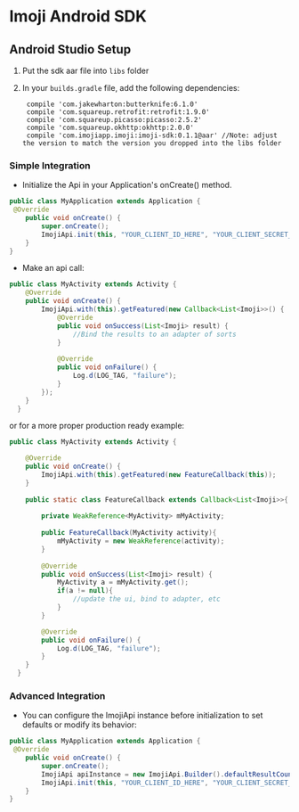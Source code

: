 # Imoji Android SDK


## Android Studio Setup
1. Put the sdk aar file into ```libs``` folder

2. In your ```builds.gradle``` file, add the following dependencies:

        
        compile 'com.jakewharton:butterknife:6.1.0'
        compile 'com.squareup.retrofit:retrofit:1.9.0'
        compile 'com.squareup.picasso:picasso:2.5.2'
        compile 'com.squareup.okhttp:okhttp:2.0.0'
        compile 'com.imojiapp.imoji:imoji-sdk:0.1.1@aar' //Note: adjust the version to match the version you dropped into the libs folder
        

### Simple Integration
- Initialize the Api in your Application's onCreate() method.
```java
public class MyApplication extends Application {
 @Override
    public void onCreate() {
        super.onCreate();
        ImojiApi.init(this, "YOUR_CLIENT_ID_HERE", "YOUR_CLIENT_SECRET_HERE");
    }
}
```

- Make an api call:
```java
public class MyActivity extends Activity {
    @Override
    public void onCreate() {
        ImojiApi.with(this).getFeatured(new Callback<List<Imoji>>() {
            @Override
            public void onSuccess(List<Imoji> result) {
                //Bind the results to an adapter of sorts
            }
  
            @Override
            public void onFailure() {
                Log.d(LOG_TAG, "failure");
            }
        });
    }
  }  
```
or for a more proper production ready example:
```java
public class MyActivity extends Activity {

    @Override
    public void onCreate() {
        ImojiApi.with(this).getFeatured(new FeatureCallback(this));
    }
    
    public static class FeatureCallback extends Callback<List<Imoji>>{
        
        private WeakReference<MyActivity> mMyActivity;
        
        public FeatureCallback(MyActivity activity){
            mMyActivity = new WeakReference(activity);
        }
        
        @Override
        public void onSuccess(List<Imoji> result) {
            MyActivity a = mMyActivity.get();
            if(a != null){
                //update the ui, bind to adapter, etc
            }
        }

        @Override
        public void onFailure() {
            Log.d(LOG_TAG, "failure");
        }
    }
  }  
```

### Advanced Integration
- You can configure the ImojiApi instance before initialization to set defaults or modify its behavior:
```java
public class MyApplication extends Application {
 @Override
    public void onCreate() {
        super.onCreate();
        ImojiApi apiInstance = new ImojiApi.Builder().defaultResultCount(60).build();
        ImojiApi.init(this, "YOUR_CLIENT_ID_HERE", "YOUR_CLIENT_SECRET_HERE", apiInstance);
    }
}
```

